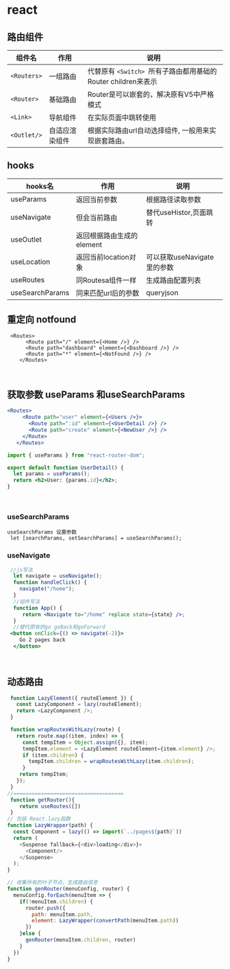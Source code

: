 # react

## 路由组件

| 组件名        | 作用           | 说明                                                            |
| ------------- | -------------- | --------------------------------------------------------------- |
| `<Routers>` | 一组路由       | 代替原有 `<Switch> `所有子路由都用基础的Router children来表示 |
| `<Router>`  | 基础路由       | Router是可以嵌套的，解决原有V5中严格模式                        |
| `<Link>`    | 导航组件       | 在实际页面中跳转使用                                            |
| `<Outlet/>` | 自适应渲染组件 | 根据实际路由url自动选择组件, 一般用来实现嵌套路由。             |


## hooks

| hooks名         | 作用                      | 说明                        |
| --------------- | ------------------------- | --------------------------- |
| useParams       | 返回当前参数              | 根据路径读取参数            |
| useNavigate     | 但会当前路由              | 替代useHistor,页面跳转      |
| useOutlet       | 返回根据路由生成的element |                             |
| useLocation     | 返回当前location对象      | 可以获取useNavigate里的参数 |
| useRoutes       | 同Routesa组件一样         | 生成路由配置列表            |
| useSearchParams | 同来匹配url后的参数       | queryjson                   |

## 重定向 notfound

```
 <Routes>
      <Route path="/" element={<Home />} />
      <Route path="dashboard" element={<Dashboard />} />
      <Route path="*" element={<NotFound />} />
    </Routes>

 
```


## 获取参数 useParams 和useSearchParams

```jsx
<Routes>
     <Route path="user" element={<Users />}>
       <Route path=":id" element={<UserDetail />} />
       <Route path="create" element={<NewUser />} />
     </Route>
   </Routes>

import { useParams } from "react-router-dom";

export default function UserDetail() {
  let params = useParams();
  return <h2>User: {params.id}</h2>;
}

 
```

### useSearchParams

```
useSearchParams 设置参数
 let [searchParams, setSearchParams] = useSearchParams();
```


### useNavigate

```jsx
 //js写法
  let navigate = useNavigate();
  function handleClick() {
    navigate("/home");
  }
  //组件写法
  function App() {
     return <Navigate to="/home" replace state={state} />;
  }
  //替代原有的go goBack和goForward
 <button onClick={() => navigate(-2)}>
    Go 2 pages back
  </button>

 
```


## 动态路由

```javascript
 function LazyElement({ routeElement }) {
   const LazyComponent = lazy(routeElement);
   return <LazyComponent />;
 }

 function wrapRoutesWithLazy(route) {
   return route.map((item, index) => {
     const tempItem = Object.assign({}, item);
     tempItem.element = <LazyElement routeElement={item.element} />;
     if (item.children) {
       tempItem.children = wrapRoutesWithLazy(item.children);
     }
    return tempItem;
   });
 }
//====================================
 function getRouter(){
	return useRoutes([])
 }
// 包装 React.lazy函数
function LazyWrapper(path) {
  const Component = lazy(() => import(`../pages${path}`))
  return (
    <Suspense fallback={<div>loading</div>}>
      <Component/>
    </Suspense>
  );
}

// 收集所有的叶子节点，生成路由信息
function genRouter(menuConfig, router) {
  menuConfig.forEach(menuItem => {
    if(!menuItem.children) {
      router.push({
        path: menuItem.path,
        element: LazyWrapper(convertPath(menuItem.path))
      })
    }else {
      genRouter(menuItem.children, router)
    }
  })
}

 


```
